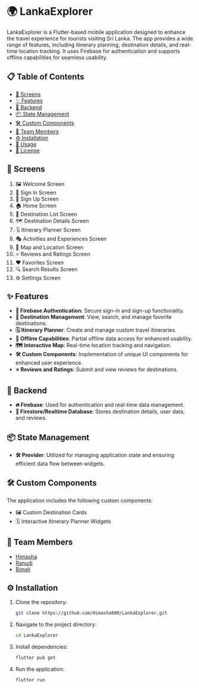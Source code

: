 # 🌍 LankaExplorer

LankaExplorer is a Flutter-based mobile application designed to enhance the travel experience for tourists visiting Sri Lanka. The app provides a wide range of features, including itinerary planning, destination details, and real-time location tracking. It uses Firebase for authentication and supports offline capabilities for seamless usability.

## 📋 Table of Contents
- [📱 Screens](#screens)
- [✨ Features](#features)
- [🔗 Backend](#backend)
- [📦 State Management](#state-management)
- [🛠️ Custom Components](#custom-components)
- [👥 Team Members](#team-members)
- [⚙️ Installation](#installation)
- [🚀 Usage](#usage)
- [📜 License](#license)

## 📱 Screens
1. 🖼️ Welcome Screen
2. 🔐 Sign In Screen
3. 📝 Sign Up Screen
4. 🏠 Home Screen
5. 📍 Destination List Screen
6. 🗺️ Destination Details Screen
7. 🗓️ Itinerary Planner Screen
8. 🎭 Activities and Experiences Screen
9. 🗾 Map and Location Screen
10. ⭐ Reviews and Ratings Screen
11. ❤️ Favorites Screen
12. 🔍 Search Results Screen
13. ⚙️ Settings Screen

## ✨ Features
- **🔑 Firebase Authentication**: Secure sign-in and sign-up functionality.
- **📍 Destination Management**: View, search, and manage favorite destinations.
- **🗓️ Itinerary Planner**: Create and manage custom travel itineraries.
- **📶 Offline Capabilities**: Partial offline data access for enhanced usability.
- **🗺️ Interactive Map**: Real-time location tracking and navigation.
- **🛠️ Custom Components**: Implementation of unique UI components for enhanced user experience.
- **⭐ Reviews and Ratings**: Submit and view reviews for destinations.

## 🔗 Backend
- **🔥 Firebase**: Used for authentication and real-time data management.
- **📂 Firestore/Realtime Database**: Stores destination details, user data, and reviews.

## 📦 State Management
- **🛠️ Provider**: Utilized for managing application state and ensuring efficient data flow between widgets.

## 🛠️ Custom Components
The application includes the following custom components:
- 🖼️ Custom Destination Cards
- 🗓️ Interactive Itinerary Planner Widgets

## 👥 Team Members
- [Himasha](https://github.com/Himasha800)
- [Ranudi](https://github.com/Ranudi-Kariyapperuma)
- [Bimali](https://github.com/Bimali31)

## ⚙️ Installation
1. Clone the repository:
   ```bash
   git clone https://github.com/Himasha800/LankaExplorer.git
   ```
2. Navigate to the project directory:
   ```bash
   cd LankaExplorer
   ```
3. Install dependencies:
   ```bash
   flutter pub get
   ```
4. Run the application:
   ```bash
   flutter run
   ```
